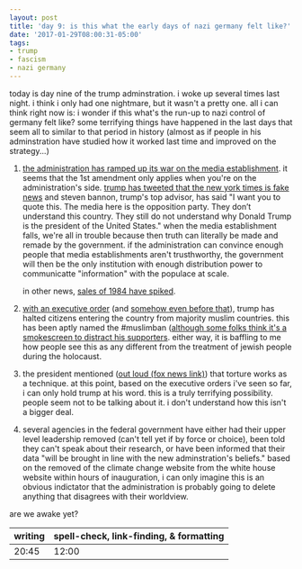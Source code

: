 ```yaml
---
layout: post
title: 'day 9: is this what the early days of nazi germany felt like?'
date: '2017-01-29T08:00:31-05:00'
tags:
- trump
- fascism
- nazi germany
---
```


today is day nine of the trump adminstration. i woke up several times last night. i think i only had one nightmare, but it wasn't a pretty one. all i can think right now is: i wonder if this what's the run-up to nazi control of germany felt like? some terrifying things have happened in the last days that seem all to similar to that period in history (almost as if people in his adminstration have studied how it worked last time and improved on the strategy...)

1. [the administration has ramped up its war on the media establishment](https://www.democracynow.org/2017/1/27/the_media_is_the_opposition_party). it seems that the 1st amendment only applies when you're on the administration's side. [trump has tweeted that the new york times is fake news](http://nypost.com/2017/01/28/trump-slams-new-york-times-washington-post-in-tweets/) and steven bannon, trump's top advisor, has said "I want you to quote this. The media here is the opposition party. They don’t understand this country. They still do not understand why Donald Trump is the president of the United States." when the media establishment falls, we're all in trouble because then truth can literally be made and remade by the government. if the administration can convince enough people that media establishments aren't trusthworthy, the government will then be the only institution with enough distribution power to communicatte "information" with the populace at scale.  

   in other news, [sales of 1984 have spiked](https://www.theguardian.com/books/2017/jan/24/george-orwell-1984-sales-surge-kellyanne-conway-alternative-facts). 

1. [with an executive order](http://www.reuters.com/article/us-usa-trump-immigration-chaos-idUSKBN15C0LD) (and [somehow even before that](https://www.theguardian.com/world/2017/jan/20/womens-march-canada-protesters-denied-entry-us?CMP=share_btn_tw)), trump has halted citizens entering the country from majority muslim countries. this has been aptly named the #muslimban ([although some folks think it's a smokescreen to distract his supporters](http://www.aljazeera.com/indepth/opinion/2017/01/trump-muslim-ban-dangerous-distraction-170128144523073.html). either way, it is baffling to me how people see this as any different from the treatment of jewish people during the holocaust.

1. the president mentioned ([out loud (fox news link)](http://www.foxnews.com/politics/2017/01/26/trump-says-torture-works-us-will-review-policies-in-war-on-terror.html)) that torture works as a technique. at this point, based on the executive orders i've seen so far, i can only hold trump at his word. this is a truly terrifying possibility. people seem not to be talking about it. i don't understand how this isn't a bigger deal. 

1. several agencies in the federal government have either had their upper level leadership removed (can't tell yet if by force or choice), been told they can't speak about their research, or have been informed that their data "will be brought in line with the new adminstration's beliefs." based on the removed of the climate change website from the white house website within hours of inauguration, i can only imagine this is an obvious indictator that the administration is probably going to delete anything that disagrees with their worldview. 

are we awake yet?

<table>
	<thead>
		<tr>
			<th>writing</th>
			<th>spell-check, link-finding, & formatting</th>
		</tr>
	</thead>
	<tbody>
		<tr>
			<td>20:45</td>
			<td>12:00</td>
		</tr>
	</tbody>
</table>